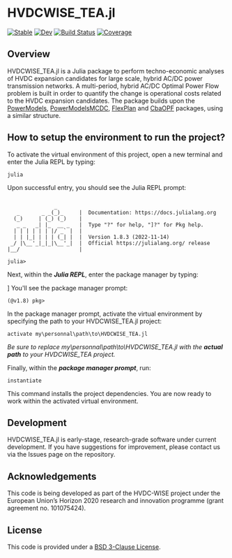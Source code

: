 # HVDCWISE_TEA.jl

[![Stable](https://img.shields.io/badge/docs-stable-blue.svg)](https://HVDC-WISE.github.io/HVDCWISE_TEA.jl/stable/)
[![Dev](https://img.shields.io/badge/docs-dev-blue.svg)](https://HVDC-WISE.github.io/HVDCWISE_TEA.jl/dev/)
[![Build Status](https://github.com/HVDC-WISE/HVDCWISE_TEA.jl/actions/workflows/CI.yml/badge.svg?branch=main)](https://github.com/HVDC-WISE/HVDCWISE_TEA.jl/actions/workflows/CI.yml?query=branch%3Amain)
[![Coverage](https://codecov.io/gh/HVDC-WISE/HVDCWISE_TEA.jl/branch/main/graph/badge.svg)](https://codecov.io/gh/HVDC-WISE/HVDCWISE_TEA.jl)

## Overview

HVDCWISE_TEA.jl is a Julia package to perform techno-economic analyses of HVDC expansion candidates for large scale, hybrid AC/DC power transmission networks.
A multi-period, hybrid AC/DC Optimal Power Flow problem is built in order to quantify the change is operational costs related to the HVDC expansion candidates.
The package builds upon the [PowerModels](https://github.com/lanl-ansi/PowerModels.jl), [PowerModelsMCDC](https://github.com/Electa-Git/PowerModelsMCDC.jl), [FlexPlan](https://github.com/Electa-Git/FlexPlan.jl) and [CbaOPF](https://github.com/Electa-Git/CbaOPF.jl) packages, using a similar structure.


## How to setup the environment to run the project?
To activate the virtual environment of this project, open a new terminal and enter the Julia REPL by typing:

```
julia
```
Upon successful entry, you should see the Julia REPL prompt:

```

               _
   _       _ _(_)_     |  Documentation: https://docs.julialang.org
  (_)     | (_) (_)    |
   _ _   _| |_  __ _   |  Type "?" for help, "]?" for Pkg help.    
  | | | | | | |/ _` |  |
  | | |_| | | | (_| |  |  Version 1.8.3 (2022-11-14)
 _/ |\__'_|_|_|\__'_|  |  Official https://julialang.org/ release  
|__/                   |

julia>
```

Next, within the ***Julia REPL***, enter the package manager by typing:

]
You'll see the package manager prompt:
```
(@v1.8) pkg>
```
In the package manager prompt, activate the virtual environment by specifying the path to your HVDCWISE_TEA.jl project: 
```
activate my\personnal\path\to\HVDCWISE_TEA.jl
```
_Be sure to replace my\personnal\path\to\HVDCWISE_TEA.jl with the ***actual path*** to your HVDCWISE_TEA project._


Finally, within the ***package manager prompt***, run:
```
instantiate
```
This command installs the project dependencies. You are now ready to work within the activated virtual environment.
## Development

HVDCWISE_TEA.jl is early-stage, research-grade software under current development.
If you have suggestions for improvement, please contact us via the Issues page on the repository.

## Acknowledgements

This code is being developed as part of the HVDC-WISE project  under the European Union’s Horizon 2020 research and innovation programme (grant agreement no. 101075424).

## License

This code is provided under a [BSD 3-Clause License](/LICENSE.md).